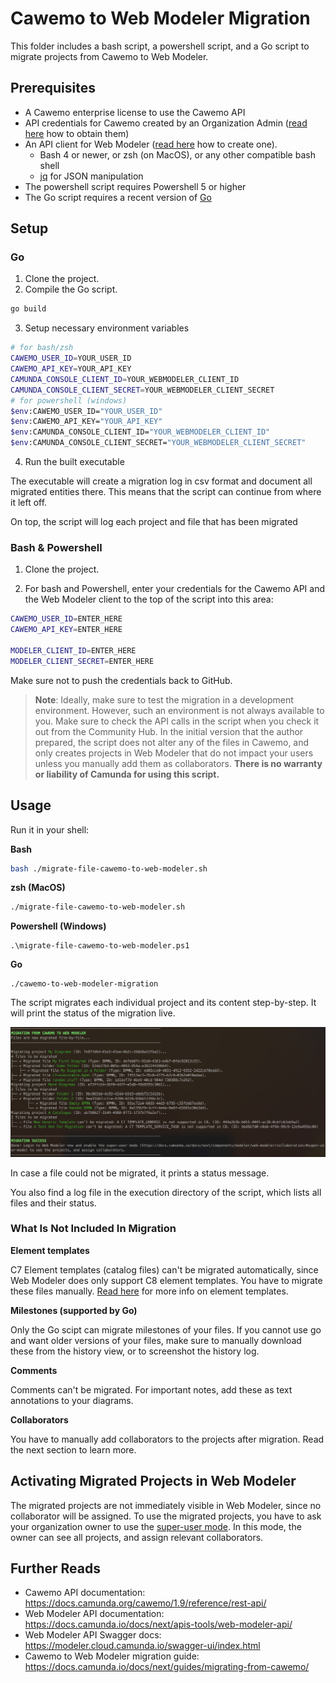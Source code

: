 # Cawemo to Web Modeler Migration

This folder includes a bash script, a powershell script, and a Go script to migrate projects from Cawemo to Web Modeler.

## Prerequisites

* A Cawemo enterprise license to use the Cawemo API
* API credentials for Cawemo created by an Organization Admin ([read here](https://docs.camunda.org/cawemo/1.9/reference/rest-api/overview/authentication/) how to obtain them)
* An API client for Web Modeler ([read here](https://docs.camunda.io/docs/apis-tools/web-modeler-api/authentication/?authentication=saas) how to create one).
  * Bash 4 or newer, or zsh (on MacOS), or any other compatible bash shell
  * [jq](https://github.com/jqlang/jq/wiki/Installation) for JSON manipulation
* The powershell script requires Powershell 5 or higher
* The Go script requires a recent version of [Go](https://go.dev/)

## Setup

### Go

1. Clone the project.
2. Compile the Go script.
```sh
go build
```
3. Setup necessary environment variables
```sh
# for bash/zsh
CAWEMO_USER_ID=YOUR_USER_ID
CAWEMO_API_KEY=YOUR_API_KEY
CAMUNDA_CONSOLE_CLIENT_ID=YOUR_WEBMODELER_CLIENT_ID
CAMUNDA_CONSOLE_CLIENT_SECRET=YOUR_WEBMODELER_CLIENT_SECRET
# for powershell (windows)
$env:CAWEMO_USER_ID="YOUR_USER_ID"
$env:CAWEMO_API_KEY="YOUR_API_KEY"
$env:CAMUNDA_CONSOLE_CLIENT_ID="YOUR_WEBMODELER_CLIENT_ID"
$env:CAMUNDA_CONSOLE_CLIENT_SECRET="YOUR_WEBMODELER_CLIENT_SECRET"
```
4. Run the built executable

The executable will create a migration log in csv format and document all migrated entities there. This means that the script can continue from where it left off.

On top, the script will log each project and file that has been migrated

### Bash & Powershell

1. Clone the project.

2. For bash and Powershell, enter your credentials for the Cawemo API and the Web Modeler client to the top of the script into this area:

```bash
CAWEMO_USER_ID=ENTER_HERE
CAWEMO_API_KEY=ENTER_HERE

MODELER_CLIENT_ID=ENTER_HERE
MODELER_CLIENT_SECRET=ENTER_HERE
```

Make sure not to push the credentials back to GitHub.

> **Note**:
> Ideally, make sure to test the migration in a development environment. However, such an environment is not always available to you. Make sure to check the API calls in the script when you check it out from the Community Hub. In the initial version that the author prepared, the script does not alter any of the files in Cawemo, and only creates projects in Web Modeler that do not impact your users unless you manually add them as collaborators.
> **There is no warranty or liability of Camunda for using this script.**

## Usage

Run it in your shell:

**Bash**
```bash
bash ./migrate-file-cawemo-to-web-modeler.sh
```

**zsh (MacOS)**
```bash
./migrate-file-cawemo-to-web-modeler.sh
```

**Powershell (Windows)**
```
.\migrate-file-cawemo-to-web-modeler.ps1
```

**Go**
```
./cawemo-to-web-modeler-migration
```

The script migrates each individual project and its content step-by-step. It will print the status of the migration live.

![Migration example](./migration-example.png)

In case a file could not be migrated, it prints a status message.

You also find a log file in the execution directory of the script, which lists all files and their status. 

### What Is Not Included In Migration

**Element templates**

C7 Element templates (catalog files) can't be migrated automatically, since Web Modeler does only support C8 element templates. You have to migrate these files manually. [Read here](https://docs.camunda.io/docs/next/components/modeler/desktop-modeler/element-templates/defining-templates/) for more info on element templates.

**Milestones (supported by Go)**

Only the Go scipt can migrate milestones of your files. If you cannot use go and want older versions of your files, make sure to manually download these from the history view, or to screenshot the history log.

**Comments**

Comments can't be migrated. For important notes, add these as text annotations to your diagrams.

**Collaborators**

You have to manually add collaborators to the projects after migration. Read the next section to learn more.

## Activating Migrated Projects in Web Modeler

The migrated projects are not immediately visible in Web Modeler, since no collaborator will be assigned.
To use the migrated projects, you have to ask your organization owner to use the [super-user mode](https://docs.camunda.io/docs/next/components/modeler/web-modeler/collaboration/#super-user-mode). In this mode, the owner can see all projects, and assign relevant collaborators.

## Further Reads
* Cawemo API documentation: https://docs.camunda.org/cawemo/1.9/reference/rest-api/
* Web Modeler API documentation: https://docs.camunda.io/docs/next/apis-tools/web-modeler-api/
* Web Modeler API Swagger docs: https://modeler.cloud.camunda.io/swagger-ui/index.html
* Cawemo to Web Modeler migration guide: https://docs.camunda.io/docs/next/guides/migrating-from-cawemo/
